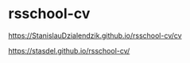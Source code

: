 # rsschool-cv
https://StanislauDzialendzik.github.io/rsschool-cv/cv

https://stasdel.github.io/rsschool-cv/

